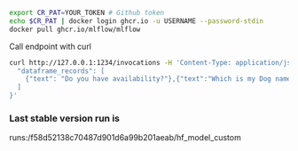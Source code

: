 ```sh
export CR_PAT=YOUR_TOKEN # Github token
echo $CR_PAT | docker login ghcr.io -u USERNAME --password-stdin
docker pull ghcr.io/mlflow/mlflow
```

Call endpoint with curl

```sh
curl http://127.0.0.1:1234/invocations -H 'Content-Type: application/json' -d '{
  "dataframe_records": [
    {"text": "Do you have availability?"},{"text":"Which is my Dog name?"}
  ]
}'
```

### Last stable version run is

runs:/f58d52138c70487d901d6a99b201aeab/hf_model_custom
